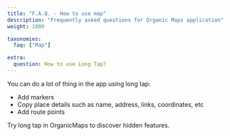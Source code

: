 ```yaml
---
title: "F.A.Q. - How to use map"
description: "Frequently asked questions for Organic Maps application"
weight: 1000

taxonomies:
  faq: ["Map"]

extra:
  question: How to use Long Tap?
---
```


You can do a lot of thing in the app using long tap:

- Add markers
- Copy place details such as name, address, links, coordinates, etc
- Add route points

Try long tap in OrganicMaps to discover hidden features.
